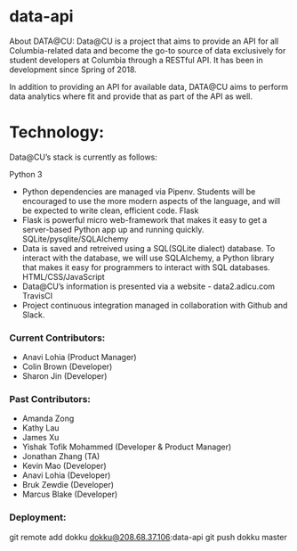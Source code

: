 # data-api

About DATA@CU: Data@CU is a project that aims to provide an API for all Columbia-related data and become the go-to source of data exclusively for student developers at Columbia through a RESTful API. It has been in development since Spring of 2018.

In addition to providing an API for available data, DATA@CU aims to perform data analytics where fit and provide that as part of the API as well.

# Technology:

Data@CU’s stack is currently as follows:

Python 3
  - Python dependencies are managed via Pipenv. Students will be encouraged to use the more modern aspects of the language,       and will be expected to write clean, efficient code.
Flask
  - Flask is powerful micro web-framework that makes it easy to get a server-based Python app up and running quickly.
SQLite/pysqlite/SQLAlchemy
  - Data is saved and retreived using a SQL(SQLite dialect) database. To interact with the database, we will use SQLAlchemy, a     Python library that makes it easy for programmers to interact with SQL databases.
HTML/CSS/JavaScript
  - Data@CU’s information is presented via a website - data2.adicu.com
TravisCI
  - Project continuous integration managed in collaboration with Github and Slack.

### Current Contributors:
- Anavi Lohia (Product Manager)
- Colin Brown (Developer)
- Sharon Jin (Developer)

### Past Contributors: 
- Amanda Zong
- Kathy Lau
- James Xu
- Yishak Tofik Mohammed (Developer & Product Manager)
- Jonathan Zhang (TA)
- Kevin Mao (Developer)
- Anavi Lohia (Developer)
- Bruk Zewdie (Developer)
- Marcus Blake (Developer)

### Deployment:
git remote add dokku dokku@208.68.37.106:data-api
git push dokku master
